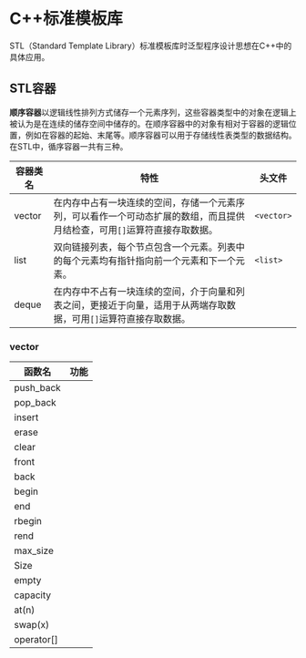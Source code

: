 # C++标准模板库

STL（Standard Template Library）标准模板库时泛型程序设计思想在C++中的具体应用。

## STL容器

**顺序容器**以逻辑线性排列方式储存一个元素序列，这些容器类型中的对象在逻辑上被认为是在连续的储存空间中储存的。在顺序容器中的对象有相对于容器的逻辑位置，例如在容器的起始、末尾等。顺序容器可以用于存储线性表类型的数据结构。在STL中，循序容器一共有三种。

| 容器类名 | 特性                                                         | 头文件     |
| -------- | ------------------------------------------------------------ | ---------- |
| vector   | 在内存中占有一块连续的空间，存储一个元素序列，可以看作一个可动态扩展的数组，而且提供月结检查，可用`[]`运算符直接存取数据。 | `<vector>` |
| list     | 双向链接列表，每个节点包含一个元素。列表中的每个元素均有指针指向前一个元素和下一个元素。 | `<list>`   |
| deque    | 在内存中不占有一块连续的空间，介于向量和列表之间，更接近于向量，适用于从两端存取数据，可用`[]`运算符直接存取数据。 |            |

### vector

| 函数名     | 功能 |
| ---------- | ---- |
| push_back  |      |
| pop_back   |      |
| insert     |      |
| erase      |      |
| clear      |      |
| front      |      |
| back       |      |
| begin      |      |
| end        |      |
| rbegin     |      |
| rend       |      |
| max_size   |      |
| Size       |      |
| empty      |      |
| capacity   |      |
| at(n)      |      |
| swap(x)    |      |
| operator[] |      |

